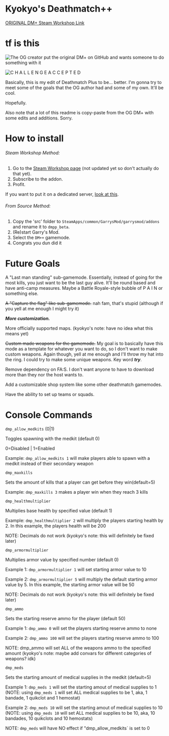 # Kyokyo's Deathmatch++

[ORIGINAL DM+ Steam Workshop Link](http://steamcommunity.com/sharedfiles/filedetails/?id=899508479)

# tf is this
![The OG creator put the original DM+ on GitHub and wants someone to do something with it](https://i.imgur.com/LIdcOis.png "The OG creator put the original DM+ on GitHub and wants someone to do something with it")

![C H A L L E N G E  A C C E P T E D](https://i.imgur.com/VLa1yr8.png "C H A L L E N G E  A C C E P T E D")

Basically, this is my edit of Deathmatch Plus to be... better. I'm gonna try to meet some of the goals that the OG author had and some of my own. It'll be cool.

Hopefully.

Also note that a lot of this readme is copy-paste from the OG DM+ with some edits and additions. Sorry.

# How to install

###### Steam Workshop Method:
1. Go to the [Steam Workshop page](http://steamcommunity.com/sharedfiles/filedetails/?id=899508479) (not updated yet so don't actually do that yet).
2. Subscribe to the addon.
3. Profit.

If you want to put it on a dedicated server, [look at this](https://wiki.garrysmod.com/page/Workshop_for_Dedicated_Servers).

###### From Source Method:
1. Copy the 'src' folder to `SteamApps/common/GarrysMod/garrysmod/addons` and rename it to `dmpp_beta`.
2. (Re)start Garry's Mod.
3. Select the `DM++` gamemode.
4. Congrats you dun did it


# Future Goals

A "Last man standing" sub-gamemode. Essentially, instead of going for the most kills, you just want to be the last guy alive. It'll be round based and have anti-camp measures. Maybe a Battle Royale-style bubble of P A I N or something else.

~~A "Capture the flag" like sub-gamemode.~~ nah fam, that's stupid (although if you yell at me enough I might try it)

***More customization.***

More officially supported maps. (kyokyo's note: have no idea what this means yet)

~~Custom made weapons for the gamemode.~~ My goal is to basically have this mode as a template for whatever you want to do, so I don't want to make custom weapons. Again though, yell at me enough and I'll throw my hat into the ring. I could try to make some unique weapons. Key word ***try***.

Remove dependency on FA:S. I don't want anyone to have to download more than they nor the host wants to.

Add a customizable shop system like some other deathmatch gamemodes.

Have the ability to set up teams or squads.

# Console Commands

`dmp_allow_medkits` (0|1)

Toggles spawning with the medkit (default 0)

0=Disabled | 1=Enabled

Example: `dmp_allow_medkits 1` will make players able to spawn with a medkit instead of their secondary weapon


`dmp_maxkills`

Sets the amount of kills that a player can get before they win(default=5)

Example: `dmp_maxkills 3` makes a player win when they reach 3 kills


`dmp_healthmultiplier`

Multiplies base health by specified value (default 1)

Example: `dmp_healthmultiplier 2` will multiply the players starting health by 2. In this example, the players health will be 200

NOTE: Decimals do not work (kyokyo's note: this will definitely be fixed later)


`dmp_armormultiplier`

Multiplies armor value by specified number (default 0)

Example 1: `dmp_armormultiplier 1` will set starting armor value to 10

Example 2: `dmp_armormultiplier 5` will multiply the default starting armor value by 5. In this example, the starting armor value will be 50

NOTE: Decimals do not work (kyokyo's note: this will definitely be fixed later)


`dmp_ammo`

Sets the starting reserve ammo for the player (default 50)

Example 1: `dmp_ammo 0` will set the players starting reserve ammo to none

Example 2: `dmp_ammo 100` will set the players starting reserve ammo to 100

NOTE: dmp_ammo will set ALL of the weapons ammo to the specified amount (kyokyo's note: maybe add convars for different categories of weapons? idk)


`dmp_meds`

Sets the starting amount of medical supplies in the medkit (default=5)

Example 1: `dmp_meds 1` will set the starting amout of medical supplies to 1 (NOTE: using `dmp_meds 1` will set ALL medical supplies to be 1, aka, 1 bandade, 1 quikclot and 1 hemostat)

Example 2: `dmp_meds 10` will set the starting amout of medical supplies to 10 (NOTE: using `dmp_meds 10` will set ALL medical supplies to be 10, aka, 10 bandades, 10 quikclots and 10 hemostats)

NOTE: `dmp_meds` will have NO effect if "dmp_allow_medkits` is set to 0
